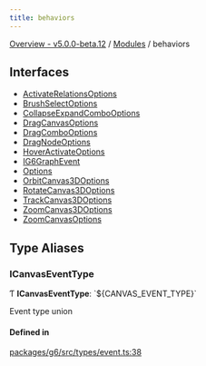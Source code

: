 ```yaml
---
title: behaviors
---
```


[Overview - v5.0.0-beta.12](../README.en.md) / [Modules](../modules.en.md) / behaviors

## Interfaces

- [ActivateRelationsOptions](../interfaces/behaviors/ActivateRelationsOptions.en.md)
- [BrushSelectOptions](../interfaces/behaviors/BrushSelectOptions.en.md)
- [CollapseExpandComboOptions](../interfaces/behaviors/CollapseExpandComboOptions.en.md)
- [DragCanvasOptions](../interfaces/behaviors/DragCanvasOptions.en.md)
- [DragComboOptions](../interfaces/behaviors/DragComboOptions.en.md)
- [DragNodeOptions](../interfaces/behaviors/DragNodeOptions.en.md)
- [HoverActivateOptions](../interfaces/behaviors/HoverActivateOptions.en.md)
- [IG6GraphEvent](../interfaces/behaviors/IG6GraphEvent.en.md)
- [Options](../interfaces/behaviors/Options.en.md)
- [OrbitCanvas3DOptions](../interfaces/behaviors/OrbitCanvas3DOptions.en.md)
- [RotateCanvas3DOptions](../interfaces/behaviors/RotateCanvas3DOptions.en.md)
- [TrackCanvas3DOptions](../interfaces/behaviors/TrackCanvas3DOptions.en.md)
- [ZoomCanvas3DOptions](../interfaces/behaviors/ZoomCanvas3DOptions.en.md)
- [ZoomCanvasOptions](../interfaces/behaviors/ZoomCanvasOptions.en.md)

## Type Aliases

### ICanvasEventType

Ƭ **ICanvasEventType**: \`${CANVAS_EVENT_TYPE}\`

Event type union

#### Defined in

[packages/g6/src/types/event.ts:38](https://github.com/antvis/G6/blob/61e525e59b/packages/g6/src/types/event.ts#L38)
